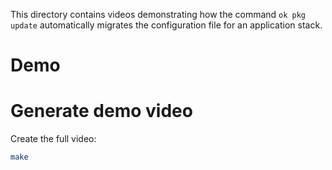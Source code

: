 This directory contains videos demonstrating how the command `ok pkg update` automatically migrates the configuration
file for an application stack.

# Demo



# Generate demo video

Create the full video:

```sh
make
``` 
